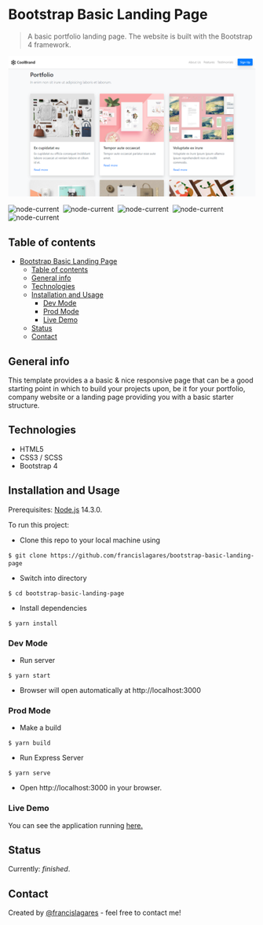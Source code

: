 # Bootstrap Basic Landing Page

> A basic portfolio landing page. The website is built with the Bootstrap 4 framework.

![Example screenshot](./src/images/readme/readme-preview.png)

![node-current](https://img.shields.io/badge/built%20with-Bootstrap%204-573D7E.svg?style=for-the-badge&labelColor=080804)  &nbsp;![node-current](https://img.shields.io/badge/uses-scss-cb649b.svg?style=for-the-badge&labelColor=080804)&nbsp;
![node-current](https://img.shields.io/badge/markup-html5-eb6434.svg?style=for-the-badge&labelColor=080804) &nbsp;![node-current](https://img.shields.io/badge/node%20version-14.3.0-8ccb4c.svg?style=for-the-badge&labelColor=080804) &nbsp;![node-current](https://img.shields.io/badge/bundled%20with-webpack%204-1d78c0.svg?style=for-the-badge&labelColor=080804)

## Table of contents

- [Bootstrap Basic Landing Page](#bootstrap-basic-landing-page)
  - [Table of contents](#table-of-contents)
  - [General info](#general-info)
  - [Technologies](#technologies)
  - [Installation and Usage](#installation-and-usage)
    - [Dev Mode](#dev-mode)
    - [Prod Mode](#prod-mode)
    - [Live Demo](#live-demo)
  - [Status](#status)
  - [Contact](#contact)

## General info

This template provides a  a basic & nice responsive page that can be a good starting point in which to build your projects upon, be it for your portfolio, company website or a landing page providing you with a basic starter structure. 

## Technologies

- HTML5
- CSS3 / SCSS
- Bootstrap 4

## Installation and Usage

Prerequisites: [Node.js](https://nodejs.org/en/) 14.3.0.

To run this project:

- Clone this repo to your local machine using

```shell
$ git clone https://github.com/francislagares/bootstrap-basic-landing-page
```

- Switch into directory

```shell
$ cd bootstrap-basic-landing-page
```

- Install dependencies

```shell
$ yarn install
```

### Dev Mode

- Run server

```shell
$ yarn start
```

- Browser will open automatically at http://localhost:3000

### Prod Mode

- Make a build

```shell
$ yarn build
```

- Run Express Server

```shell
$ yarn serve
```

- Open http://localhost:3000 in your browser.

### Live Demo

You can see the application running
[here.](https://francislagares.github.io/bootstrap-basic-landing-page/)


## Status

Currently: _finished_.

## Contact

Created by [@francislagares](https://www.linkedin.com/in/francislagares/) - feel free to contact me!
